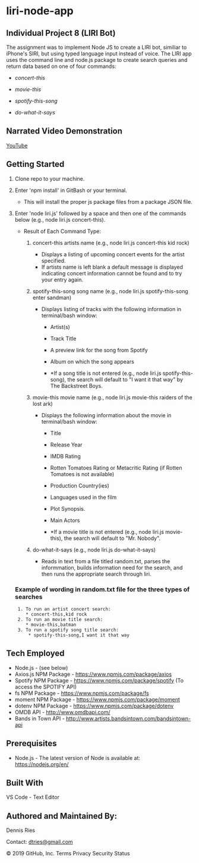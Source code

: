 # liri-node-app
## Individual Project 8 (LIRI Bot) 

The assignment was to implement Node JS to create a LIRI bot, similiar to iPhone's SIRI, but using typed language input instead of voice. The LIRI app uses the command line and node.js package to create search queries and return data based on one of four commands:

* *concert-this*

* *movie-this*

* *spotify-this-song*

* *do-what-it-says*

## Narrated Video Demonstration
[YouTube](https://youtu.be/p6vU3wdW2UQ)
 
## Getting Started
1. Clone repo to your machine.
1. Enter 'npm install' in GitBash or your terminal.
   * This will install the proper js package files from a package JSON file.
1. Enter 'node liri.js' followed by a space and then one of the commands below (e.g., node liri.js concert-this).
   * Result of Each Command Type:
     1. concert-this artists name (e.g., node liri.js concert-this kid rock)
          * Displays a listing of upcoming concert events for the artist specified.
          * If artists name is left blank a default message is displayed indicating concert information cannot be found and to try your entry again.

     1. spotify-this-song song name (e.g., node liri.js spotify-this-song enter sandman)
          * Displays listing of tracks with the following information in terminal/bash window:

            * Artist(s)
            * Track Title
            * A preview link for the song from Spotify
            * Album on which the song appears
            
            * *If a song title is not entered (e.g., node liri.js spotify-this-song), the search will default to "I want it that way" by The Backstreet Boys.

     1. movie-this movie name (e.g., node liri.js movie-this raiders of the lost ark)
          * Displays the following information about the movie in terminal/bash window:

            * Title
            * Release Year
            * IMDB Rating 
            * Rotten Tomatoes Rating or Metacritic Rating (if Rotten Tomatoes is not available)
            * Production Country(ies)
            * Languages used in the film
            * Plot Synopsis.
            * Main Actors

            * *If a movie title is not entered (e.g., node liri.js movie-this), the search will default to "Mr. Nobody".

      1. do-what-it-says (e.g., node liri.js do-what-it-says)
          * Reads in text from a file titled random.txt, parses the informmation, builds information need for the search, and then runs the appropriate search through liri.
          
    ### Example of wording in random.txt file for the three types of searches
        1. To run an artist concert search:
           * concert-this,kid rock
        2. To run an movie title search:
           * movie-this,batman
        3. To run a spotify song title search:
            * spotify-this-song,I want it that way
                     
## Tech Employed
* Node.js - (see below)
* Axios.js NPM Package - https://www.npmjs.com/package/axios
* Spotify NPM Package - https://www.npmjs.com/package/spotify  (To access the SPOTIFY API)
* fs NPM Package - https://www.npmjs.com/package/fs
* moment NPM Package - https://www.npmjs.com/package/moment
* dotenv NPM Package - https://www.npmjs.com/package/dotenv
* OMDB API - http://www.omdbapi.com/
* Bands in Town API - http://www.artists.bandsintown.com/bandsintown-api 

## Prerequisites
* Node.js - The latest version of Node is available at: https://nodejs.org/en/

## Built With
VS Code - Text Editor
## Authored and Maintained By:
Dennis Ries

Contact: dtries@gmail.com

© 2019 GitHub, Inc.
Terms
Privacy
Security
Status


